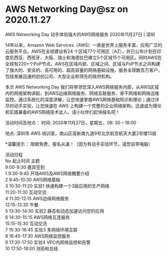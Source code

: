# AWS Networking Day@sz on 2020.11.27
AWS Networking Day
动手体验强大的AWS网络服务
2020年11月27日 | 深圳


14年以来，Amazon Web Services（AWS）一直是世界上服务丰富、应用广泛的云服务平台。AWS在全球建设有24 个区域77个可用区（AZ），并已公布计划在印度尼西亚、西班牙、大阪、瑞士和海德拉巴建立5个区域15个可用区。同时AWS在全球有220+个PoP节点。AWS在区域内部、区域之间、区域与PoP节点之间构建了强大的、安全的、高可用的、超高容量的网络基础设施，服务全球数百万客户，包括发展迅速的初创公司、大型企业和领先的政府机构。

本次 AWS Networking Day 我们将带领您深入AWS网络服务内部，从AWS区域内的网络架构讲起，到AWS边缘网络服务、网络互联服务、骨干网络和网络运维监控。通过系统化的深度讲解，让您快速掌握AWS网络基础知识和理论；通过详尽的动手实验，让您快速在 AWS 上构建一个完整的企业网络架构，迅速成为理论和实践兼备的AWS网络技术达人。请小伙伴们赶快报名吧！

活动时间及地点：
时间: 2020年11月27日，星期五，08: 30 – 18:00

地点: 深圳市 AWS 培训室，南山区高新南九道9号北京航空航天大厦2号楼13层

*温馨提示：
限额免费，报名从速！（因为有动手实验环节，请您自带电脑）

活动日程       
No	起止时间	主题       
	9:00-9:30	嘉宾签到    
1	9:30-9:45	开场AWS及AWS网络概要介绍       
2	9:45-10:30	AWS网络基础       
3	10:30-11:20	实验1 快速构建一个3层应用的生产网络       
	11:20-11:30	互动交流       
4	11:30-12:15	AWS边缘网络服务       
	12:15-13:30	午餐       
5	13:30-14:30	实验2 静态和动态加速访问您的应用       
6	14:30-15:15	AWS网络互连服务       
	15:15-15:30	互动交流       
7	15:30-16:45	实验3 多网络环境互联       
8	16:45-17:30	AWS网络监控服务       
9	17:30-17:50	实验4 VPC内网络监控和告警       
10	17:50-18:00	测验和总结       

 
